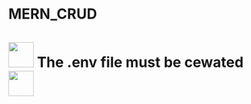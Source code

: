 # MERN_CRUD

<h1><img src="https://user-images.githubusercontent.com/88779731/163974106-bea0e3f2-7a75-4e3c-a199-8de2e728e5cf.jpg"  width="50" height="50" > The .env file must be cewated <img src="https://user-images.githubusercontent.com/88779731/163974106-bea0e3f2-7a75-4e3c-a199-8de2e728e5cf.jpg"  width="50" height="50" ></h1>
